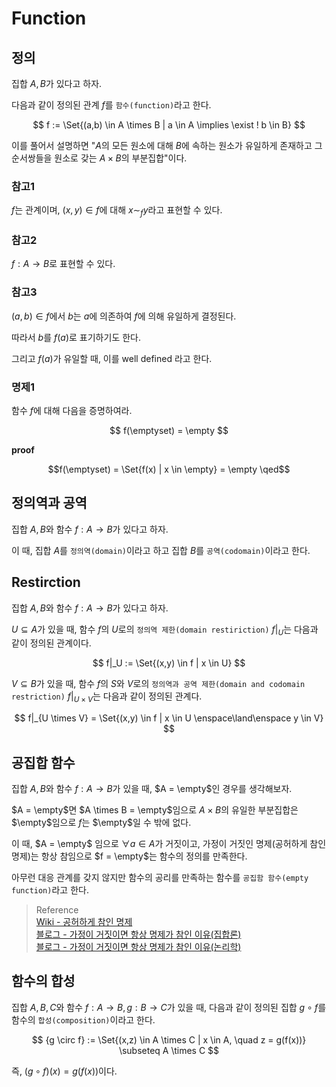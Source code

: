 # Function

## 정의
집합 $A,B$가 있다고 하자.

다음과 같이 정의된 관계 $f$를 `함수(function)`라고 한다.

$$ f := \Set{(a,b) \in A \times B | a \in A \implies \exist ! b \in B} $$

이를 풀어서 설명하면 "$A$의 모든 원소에 대해 $B$에 속하는 원소가 유일하게 존재하고 그 순서쌍들을 원소로 갖는 $A \times B$의 부분집합"이다.

### 참고1
$f$는 관계이며, $(x,y) \in f$에 대해 $x \sim_f y$라고 표현할 수 있다.

### 참고2
$f : A \rightarrow B$로 표현할 수 있다.

### 참고3
$(a,b) \in f$에서 $b$는 $a$에 의존하여 $f$에 의해 유일하게 결정된다.

따라서 $b$를 $f(a)$로 표기하기도 한다.

그리고 $f(a)$가 유일할 때, 이를 well defined 라고 한다.

### 명제1

함수 $f$에 대해 다음을 증명하여라.

$$ f(\emptyset) = \empty $$

**proof**


$$f(\emptyset) = \Set{f(x) | x \in \empty} = \empty \qed$$




## 정의역과 공역
집합 $A,B$와 함수 $f : A \rightarrow B$가 있다고 하자.

이 때, 집합 $A$를 `정의역(domain)`이라고 하고 집합 $B$를 `공역(codomain)`이라고 한다.


## Restirction
집합 $A,B$와 함수 $f : A \rightarrow B$가 있다고 하자.

$U \subseteq A$가 있을 때, 함수 $f$의 $U$로의 `정의역 제한(domain restiriction)` $f|_U$는 다음과 같이 정의된 관계이다.

$$ f|_U := \Set{(x,y) \in f | x \in U} $$

$V \subseteq B$가 있을 때, 함수 $f$의 $S$와 $V$로의 `정의역과 공역 제한(domain and codomain restriction)` $f|_{U \times V}$는 다음과 같이 정의된 관계다.

$$ f|_{U \times V} = \Set{(x,y) \in f | x \in U  \enspace\land\enspace y \in V} $$



## 공집합 함수

집합 $A,B$와 함수 $f : A \rightarrow B$가 있을 때, $A = \empty$인 경우를 생각해보자.

$A = \empty$면 $A \times B = \empty$임으로 $A \times B$의 유일한 부분집합은 $\empty$임으로 $f$는 $\empty$일 수 밖에 없다. 

이 때, $A = \empty$ 임으로 $\forall a \in A$가 거짓이고, 가정이 거짓인 명제(공허하게 참인 명제)는 항상 참임으로 $f = \empty$는 함수의 정의를 만족한다.

아무런 대응 관계를 갖지 않지만 함수의 공리를 만족하는 함수를 `공집함 함수(empty function)`라고 한다.

> Reference  
> [Wiki - 공허하게 참인 명제](https://ko.wikipedia.org/wiki/%EA%B3%B5%EC%A7%91%ED%95%A9)  
> [블로그 - 가정이 거짓이면 항상 명제가 참인 이유(집합론)](https://m.blog.naver.com/PostView.naver?isHttpsRedirect=true&blogId=infinity7076&logNo=221328533139)  
> [블로그 - 가정이 거짓이면 항상 명제가 참인 이유(논리학)](https://hoohaha.tistory.com/71)

## 함수의 합성
집합 $A,B,C$와 함수 $f : A \rightarrow B, g : B \rightarrow C$가 있을 때, 다음과 같이 정의된 집합 $g \circ f$를 함수의 `합성(composition)`이라고 한다.

$$ {g \circ f} := \Set{(x,z) \in A \times C | x \in A, \quad z = g(f(x))} \subseteq A \times C $$

즉, $(g \circ f)(x) = g(f(x))$이다.